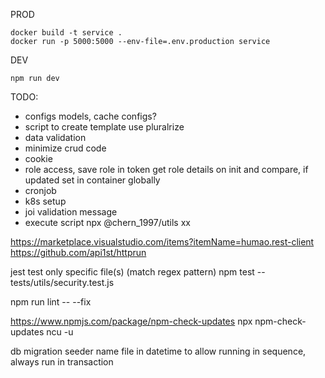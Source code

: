 PROD

```
docker build -t service .
docker run -p 5000:5000 --env-file=.env.production service
```

DEV

```
npm run dev
```

TODO:

- configs models, cache configs?
- script to create template use pluralrize
- data validation
- minimize crud code
- cookie
- role access, save role in token get role details on init and compare, if updated set in container globally
- cronjob
- k8s setup
- joi validation message
- execute script npx @chern_1997/utils xx

https://marketplace.visualstudio.com/items?itemName=humao.rest-client
https://github.com/api1st/httprun

jest test only specific file(s) (match regex pattern)
npm test -- tests/utils/security.test.js

npm run lint -- --fix

https://www.npmjs.com/package/npm-check-updates
npx npm-check-updates
ncu -u

db migration seeder name file in datetime to allow running in sequence, always run in transaction
